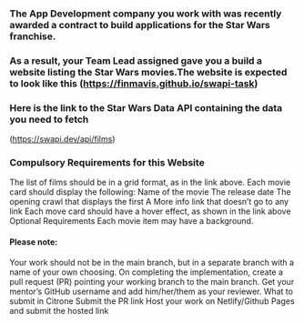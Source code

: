 ### The App Development company you work with was recently awarded a contract to build applications for the Star Wars franchise.
### As a result, your Team Lead assigned gave you a build a website listing the Star Wars movies.The website is expected to look like this (https://finmavis.github.io/swapi-task)

### Here is the link to the Star Wars Data API containing the data you need to fetch
(https://swapi.dev/api/films)

### Compulsory Requirements for this Website 
The list of films should be in a grid format, as in the link above.
Each movie card should display the following:
Name of the movie
The release date
The opening crawl that displays the first 
A More info link that doesn’t go to any link 
Each move card should have a hover effect, as shown in the link above
Optional Requirements
Each movie item may have a background. 
#### Please note:
Your work should not be in the main branch, but in a separate branch with a name of your own choosing.
On completing the implementation, create a pull request (PR) pointing your working branch to the main branch.
Get your mentor’s GitHub username and add him/her/them as your reviewer.
What to submit in Citrone
Submit the PR link
Host your work on Netlify/Github Pages and submit the hosted link

